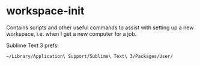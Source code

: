 # workspace-init

Contains scripts and other useful commands to assist with setting up a new
workspace, i.e. when I get a new computer for a job.

Sublime Text 3 prefs:
``` 
~/Library/Application\ Support/Sublime\ Text\ 3/Packages/User/
```

